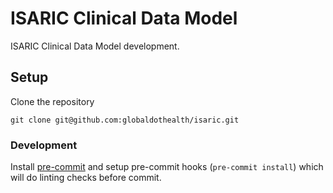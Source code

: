 # ISARIC Clinical Data Model

ISARIC Clinical Data Model development.

## Setup

Clone the repository

    git clone git@github.com:globaldothealth/isaric.git


### Development

Install [pre-commit](https://pre-commit.com) and setup pre-commit hooks
(`pre-commit install`) which will do linting checks before commit.
